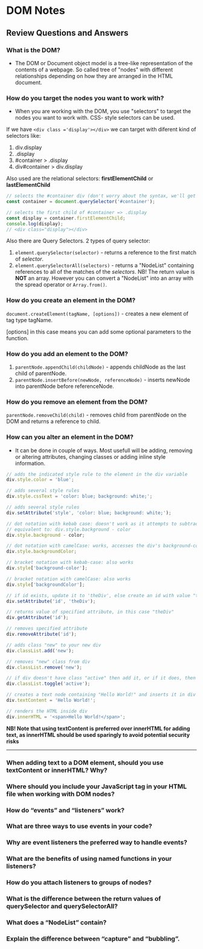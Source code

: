 # DOM Notes

## Review Questions and Answers

### What is the DOM?

- The DOM or Document object model is a tree-like representation of the contents of a webpage. So called tree of "nodes" with different relationships depending on how they are arranged in the HTML document.

### How do you target the nodes you want to work with?

- When you are working with the DOM, you use "selectors" to target the nodes you want to work with. CSS- style selectors can be used.

If we have `<div class ='display'></div>` we can target with diferent kind of selectors like:

1.  div.display
2.  .display
3.  #container > .display
4.  div#container > div.display

Also used are the relational selectors: **firstElementChild** or **lastElementChild**

```js
// selects the #container div (don't worry about the syntax, we'll get there)
const container = document.querySelector('#container');

// selects the first child of #container => .display
const display = container.firstElementChild;
console.log(display);
// <div class="display"></div>
```

Also there are Query Selectors. 2 types of query selector:

1.  `element.querySelector(selector)` - returns a reference to the first match of _selector_.
2.  `element.querySelectorAll(selectors)` - returns a "NodeList" containing references to all of the matches of the _selectors_. NB! The return value is **NOT** an array. However you can convert a "NodeList" into an array with the spread operator or `Array.from()`.

### How do you create an element in the DOM?

`document.createElement(tagName, [options])` - creates a new element of tag type tagName.

[options] in this case means you can add some optional parameters to the function.

### How do you add an element to the DOM?

1.  `parentNode.appendChild(childNode)` - appends childNode as the last child of parentNode.
2.  `parentNode.insertBefore(newNode, referenceNode)` - inserts newNode into parentNode before referenceNode.

### How do you remove an element from the DOM?

`parentNode.removeChild(child)` - removes child from parentNode on the DOM and returns a reference to child.

### How can you alter an element in the DOM?

- It can be done in couple of ways. Most usefull will be adding, removing or altering attributes, changing classes or adding inline style information.

```js
// adds the indicated style rule to the element in the div variable
div.style.color = 'blue';

// adds several style rules
div.style.cssText = 'color: blue; background: white;';

// adds several style rules
div.setAttribute('style', 'color: blue; background: white;');

// dot notation with kebab case: doesn't work as it attempts to subtract color from div.style.background
// equivalent to: div.style.background - color
div.style.background - color;

// dot notation with camelCase: works, accesses the div's background-color style
div.style.backgroundColor;

// bracket notation with kebab-case: also works
div.style['background-color'];

// bracket notation with camelCase: also works
div.style['backgroundColor'];

// if id exists, update it to 'theDiv', else create an id with value "theDiv"
div.setAttribute('id', 'theDiv');

// returns value of specified attribute, in this case "theDiv"
div.getAttribute('id');

// removes specified attribute
div.removeAttribute('id');

// adds class "new" to your new div
div.classList.add('new');

// removes "new" class from div
div.classList.remove('new');

// if div doesn't have class "active" then add it, or if it does, then remove it
div.classList.toggle('active');

// creates a text node containing "Hello World!" and inserts it in div
div.textContent = 'Hello World!';

// renders the HTML inside div
div.innerHTML = '<span>Hello World!</span>';
```

**NB! Note that using textContent is preferred over innerHTML for adding text, as innerHTML should be used sparingly to avoid potential security risks**

---

### When adding text to a DOM element, should you use textContent or innerHTML? Why?

### Where should you include your JavaScript tag in your HTML file when working with DOM nodes?

### How do “events” and “listeners” work?

### What are three ways to use events in your code?

### Why are event listeners the preferred way to handle events?

### What are the benefits of using named functions in your listeners?

### How do you attach listeners to groups of nodes?

### What is the difference between the return values of querySelector and querySelectorAll?

### What does a “NodeList” contain?

### Explain the difference between “capture” and “bubbling”.
